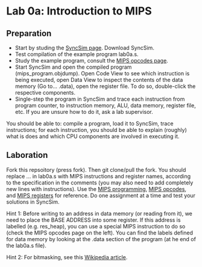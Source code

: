 # Lab 0a: Introduction to MIPS
## Preparation

- Start by studing the [SyncSim page](https://vesuvio-git.neteq.ltu.se/d0013e-microcomputer-engineering/info/-/wikis/The-SyncSim-simulator).        Download SyncSim.
- Test compilation of the example program lab0a.s.
- Study the example program, consult the [MIPS opcodes page](https://vesuvio-git.neteq.ltu.se/d0013e-microcomputer-engineering/info/-/wikis/MIPS/MIPS%20opcodes).
- Start SyncSim and open the compiled program (mips_program.objdump). Open Code View to see which instruction is being executed, open Data View to inspect the contents of the data memory (Go to... .data), open the register file. To do so, double-click the respective components.
- Single-step the program in SyncSim and trace each instruction from program counter, to instruction memory, ALU, data memory, register file, etc. If you are unsure how to do it, ask a lab supervisor.

You should be able to: compile a program, load it to SyncSim, trace instructions; for each instruction, you should be able to explain (roughly) what is does and which CPU components are involved in executing it.

## Laboration

Fork this repsoitory (press fork). Then git clone/pull the fork. You should replace ... in lab0a.s with MIPS instructions and register names, according to the specification in the comments (you may also need to add completely new lines with instructions). Use the [MIPS programming](https://vesuvio-git.neteq.ltu.se/d0013e-microcomputer-engineering/info/-/wikis/MIPS/MIPS%20Programming), [MIPS opcodes](https://vesuvio-git.neteq.ltu.se/d0013e-microcomputer-engineering/info/-/wikis/MIPS/MIPS%20opcodes), and  [MIPS registers](https://vesuvio-git.neteq.ltu.se/d0013e-microcomputer-engineering/info/-/wikis/MIPS/MIPS%20registers) for reference. Do one assignment at a time and test your solutions in SyncSim.

Hint 1: Before writing to an address in data memory (or reading from it), we need to place the BASE ADDRESS into some register. If this address is labelled (e.g. res_heap), you can use a special MIPS instruction to do so (check the MIPS opcodes page on the left). You can find the labels defined for data memory by looking at the .data section of the program (at he end of the lab0a.s file).

Hint 2: For bitmasking, see this [Wikipedia article](http://en.wikipedia.org/wiki/Mask_(computing)).
